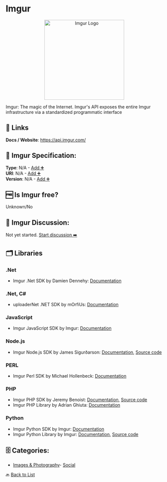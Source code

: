 # Imgur
<p align="center">
    <img width="256" src="https://raw.githubusercontent.com/apis-list/apis-list/main/apis/imgur/logo_256x256.png" alt="Imgur Logo"/>
</p>
Imgur: The magic of the Internet. Imgur's API exposes the entire Imgur infrastructure via a standardized programmatic interface

##  🔗 Links
**Docs / Website**: https://api.imgur.com/

## 🧬 Imgur Specification:
**Type**: N/A - [Add ➕](https://github.com/apis-list/apis-list/edit/main/apis/imgur/imgur.yaml)  
**URI**: N/A - [Add ➕](https://github.com/apis-list/apis-list/edit/main/apis/imgur/imgur.yaml)  
**Version**: N/A - [Add ➕](https://github.com/apis-list/apis-list/edit/main/apis/imgur/imgur.yaml)

## 🆓 Is Imgur free?
 Unknown/No 

## 💬 Imgur Discussion:
Not yet started. [Start discussion ➡️](https://github.com/apis-list/apis-list/discussions/new)

## 🗂️ Libraries
### .Net
- Imgur .Net SDK by Damien Dennehy: [Documentation](https://github.com/DamienDennehy/Imgur.API)
### .Net, C#
- uploaderNet .NET SDK by mOrfiUs: [Documentation](https://github.com/mOrfiUs/uploaderNet)
### JavaScript
- Imgur JavaScript SDK by Imgur: [Documentation](https://github.com/Imgur/imgur.js)
### Node.js
- Imgur Node.js SDK by James Sigurðarson: [Documentation](https://www.npmjs.com/package/imgur-node-api), [Source code](https://github.com/jamiees2/imgur-node-api)
### PERL
- Imgur Perl SDK by Michael Hollenbeck: [Documentation](http://search.cpan.org/~mlhollen/Imgur-API-0.1.0/)
### PHP
- Imgur PHP SDK by Jeremy Benoist: [Documentation](https://packagist.org/packages/j0k3r/php-imgur-api-client), [Source code](https://github.com/j0k3r/php-imgur-api-client)
- Imgur PHP Library by Adrian Ghiuta: [Documentation](https://github.com/Adyg/php-imgur-api-client)
### Python
- Imgur Python SDK by Imgur: [Documentation](https://github.com/Imgur/imgurpython)
- Imgur Python Library by Imgur: [Documentation](https://api.imgur.com/#example_code), [Source code](https://github.com/Imgur/imgurpython)


## 🗄️ Categories:
- [Images & Photography](https://github.com/apis-list/apis-list#images--photography-)- [Social](https://github.com/apis-list/apis-list#social-)

🔙  [Back to List](https://github.com/apis-list/apis-list)
